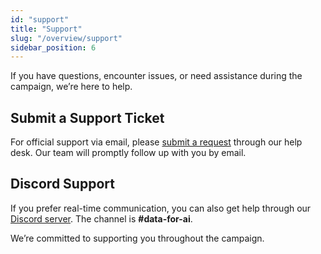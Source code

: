 ```yaml
---
id: "support"
title: "Support"
slug: "/overview/support"
sidebar_position: 6
---
```


If you have questions, encounter issues, or need assistance during the campaign, we’re here to help.

## Submit a Support Ticket

For official support via email, please [submit a request](https://superprotocol.zendesk.com/hc/en-us/requests/new) through our help desk. Our team will promptly follow up with you by email.

## Discord Support

If you prefer real-time communication, you can also get help through our [Discord server](https://discord.com/invite/superprotocol). The channel is **#data-for-ai**.

We’re committed to supporting you throughout the campaign.